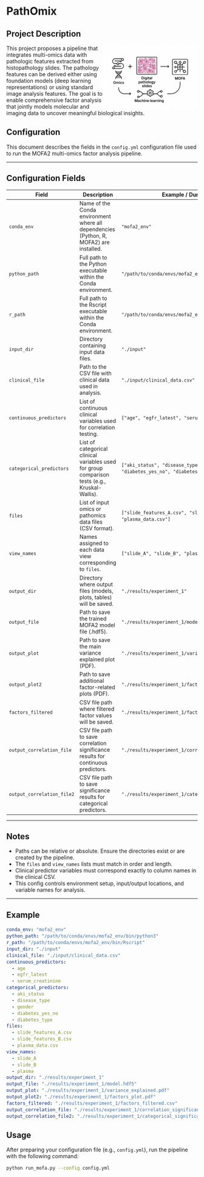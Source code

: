 # PathOmix


    
## Project Description
<img align="right" src="PathOmix.png" width="250px" />

This project proposes a pipeline that integrates multi-omics data with pathologic features extracted from histopathology slides. The pathology features can be derived either using foundation models (deep learning representations) or using standard image analysis features. The goal is to enable comprehensive factor analysis that jointly models molecular and imaging data to uncover meaningful biological insights.




## Configuration

This document describes the fields in the `config.yml` configuration file used to run the MOFA2 multi-omics factor analysis pipeline.

---

## Configuration Fields

| **Field**                 | **Description**                                                                                      | **Example / Dummy Value**                          |
|---------------------------|--------------------------------------------------------------------------------------------------|---------------------------------------------------|
| `conda_env`               | Name of the Conda environment where all dependencies (Python, R, MOFA2) are installed.            | `"mofa2_env"`                                     |
| `python_path`             | Full path to the Python executable within the Conda environment.                                  | `"/path/to/conda/envs/mofa2_env/bin/python3"`    |
| `r_path`                  | Full path to the Rscript executable within the Conda environment.                                 | `"/path/to/conda/envs/mofa2_env/bin/Rscript"`    |
| `input_dir`               | Directory containing input data files.                                                           | `"./input"`                                       |
| `clinical_file`           | Path to the CSV file with clinical data used in analysis.                                         | `"./input/clinical_data.csv"`                      |
| `continuous_predictors`   | List of continuous clinical variables used for correlation testing.                               | `["age", "egfr_latest", "serum_creatinine"]`      |
| `categorical_predictors`  | List of categorical clinical variables used for group comparison tests (e.g., Kruskal-Wallis).    | `["aki_status", "disease_type", "gender", "diabetes_yes_no", "diabetes_type"]` |
| `files`                   | List of input omics or pathomics data files (CSV format).                                        | `["slide_features_A.csv", "slide_features_B.csv", "plasma_data.csv"]`            |
| `view_names`              | Names assigned to each data view corresponding to `files`.                                      | `["slide_A", "slide_B", "plasma"]`                 |
| `output_dir`              | Directory where output files (models, plots, tables) will be saved.                              | `"./results/experiment_1"`                          |
| `output_file`             | Path to save the trained MOFA2 model file (.hdf5).                                               | `"./results/experiment_1/model.hdf5"`               |
| `output_plot`             | Path to save the main variance explained plot (PDF).                                            | `"./results/experiment_1/variance_explained.pdf"`  |
| `output_plot2`            | Path to save additional factor-related plots (PDF).                                             | `"./results/experiment_1/factors_plot.pdf"`        |
| `factors_filtered`        | CSV file path where filtered factor values will be saved.                                       | `"./results/experiment_1/factors_filtered.csv"`    |
| `output_correlation_file` | CSV file path to save correlation significance results for continuous predictors.                | `"./results/experiment_1/correlation_significance.csv"` |
| `output_correlation_file2`| CSV file path to save significance results for categorical predictors.                          | `"./results/experiment_1/categorical_significance.csv"` |

---

## Notes

- Paths can be relative or absolute. Ensure the directories exist or are created by the pipeline.
- The `files` and `view_names` lists must match in order and length.
- Clinical predictor variables must correspond exactly to column names in the clinical CSV.
- This config controls environment setup, input/output locations, and variable names for analysis.

---

## Example

```yaml
conda_env: "mofa2_env"
python_path: "/path/to/conda/envs/mofa2_env/bin/python3"
r_path: "/path/to/conda/envs/mofa2_env/bin/Rscript"
input_dir: "./input"
clinical_file: "./input/clinical_data.csv"
continuous_predictors:
  - age
  - egfr_latest
  - serum_creatinine
categorical_predictors:
  - aki_status
  - disease_type
  - gender
  - diabetes_yes_no
  - diabetes_type
files:
  - slide_features_A.csv
  - slide_features_B.csv
  - plasma_data.csv
view_names:
  - slide_A
  - slide_B
  - plasma
output_dir: "./results/experiment_1"
output_file: "./results/experiment_1/model.hdf5"
output_plot: "./results/experiment_1/variance_explained.pdf"
output_plot2: "./results/experiment_1/factors_plot.pdf"
factors_filtered: "./results/experiment_1/factors_filtered.csv"
output_correlation_file: "./results/experiment_1/correlation_significance.csv"
output_correlation_file2: "./results/experiment_1/categorical_significance.csv"
```

## Usage

After preparing your configuration file (e.g., `config.yml`), run the pipeline with the following command:

```bash
python run_mofa.py --config config.yml
```